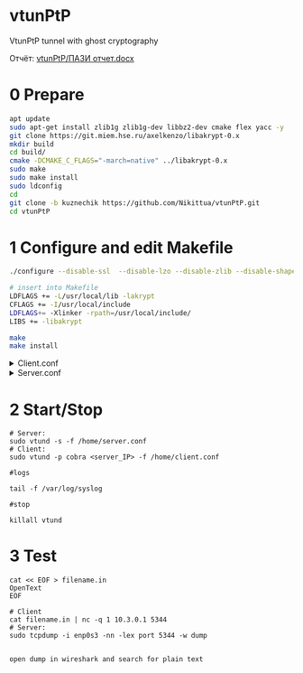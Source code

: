 # vtunPtP
VtunPtP tunnel with ghost cryptography

Отчёт: [vtunPtP/ПАЗИ отчет.docx](https://github.com/Nikittua/vtunPtP/blob/kuznechik/%D0%9F%D0%90%D0%97%D0%98%20%D0%BE%D1%82%D1%87%D0%B5%D1%82.docx)


# 0 Prepare

```sh
apt update
sudo apt-get install zlib1g zlib1g-dev libbz2-dev cmake flex yacc -y
git clone https://git.miem.hse.ru/axelkenzo/libakrypt-0.x
mkdir build
cd build/
cmake -DCMAKE_C_FLAGS="-march=native" ../libakrypt-0.x
sudo make
sudo make install
sudo ldconfig
cd
git clone -b kuznechik https://github.com/Nikittua/vtunPtP.git
cd vtunPtP

```

# 1 Configure and edit Makefile

```sh
./configure --disable-ssl  --disable-lzo --disable-zlib --disable-shaper

# insert into Makefile
LDFLAGS += -L/usr/local/lib -lakrypt
CFLAGS += -I/usr/local/include
LDFLAGS+= -Xlinker -rpath=/usr/local/include/
LIBS += -libakrypt

make 
make install
```
<details>
  <summary>Client.conf</summary>
  
  ```sh
cat << EOF > /home/client.conf
options {
  port 5344;            # Connect to this port.
  timeout 60;           # General timeout

  syslog        daemon;
  # Path to various programs
  ppp           /usr/sbin/pppd;
  ifconfig      /sbin/ifconfig;
  route         /sbin/route;
  firewall      /sbin/ipchains;
  ip            /sbin/ip;
}

# TUN example. Session 'cobra'.
cobra {
  password test;
  type tun;          # Device tun1
  persist yes;
  up {
        # Connection is Up

        # Assign IP addresses.
        ifconfig "%% 10.3.0.2 pointopoint 10.3.0.1 mtu 1450";
  };
}
EOF
  ```
</details>

<details>
  <summary>Server.conf</summary>
  
  ```sh
cat << EOF > /home/server.conf
options {
  port 5344;            # Listen on this port.

  # Syslog facility
  syslog        daemon;

  # Path to various programs
  ppp           /usr/sbin/pppd;
  ifconfig      /sbin/ifconfig;
  route         /sbin/route;
  firewall      /sbin/ipchains;
  ip            /sbin/ip;
}

# Default session options
default {
  compress no;          # Compression is off by default
  speed 0;              # By default maximum speed, NO shaping
}

# TUN example. Session 'cobra'.
cobra {
  pass  test;
  type  tun;            # IP tunnel
  proto udp;            # UDP protocol
  comp  no;          # LZO compression level 9
  encrypt yes;            # Encryption
  keepalive yes;        # Keep connection alive

  up {
        # Connection is Up

        # 10.3.0.1 - local, 10.3.0.2 - remote
        ifconfig "%% 10.3.0.1 pointopoint 10.3.0.2 mtu 1450";
  };
}
EOF
  ```
</details>

# 2 Start/Stop

```
# Server:
sudo vtund -s -f /home/server.conf 
# Client: 
sudo vtund -p cobra <server_IP> -f /home/client.conf

#logs

tail -f /var/log/syslog

#stop

killall vtund
```

# 3 Test

```
cat << EOF > filename.in
OpenText
EOF

# Client
cat filename.in | nc -q 1 10.3.0.1 5344
# Server:
sudo tcpdump -i enp0s3 -nn -lex port 5344 -w dump


open dump in wireshark and search for plain text
```


